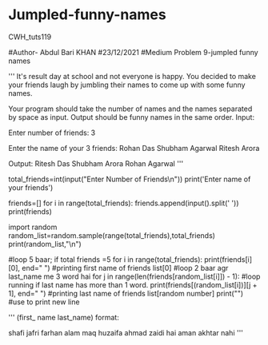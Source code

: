 # Jumpled-funny-names
CWH_tuts119

#Author- Abdul Bari KHAN
#23/12/2021
#Medium Problem 9-jumpled funny names

'''
It's result day at school and not everyone is happy. You decided to make your friends laugh
by jumbling their names to come up with some funny names.

Your program should take the number of names and the names separated by space as input.
Output should be funny names in the same order.
Input:

Enter number of friends:
3

Enter the name of your 3 friends:
Rohan Das
Shubham Agarwal
Ritesh Arora

Output:
Ritesh Das
Shubham Arora
Rohan Agarwal
'''

total_friends=int(input("Enter Number of Friends\n"))
print('Enter name of your friends')

friends=[]
for i in range(total_friends):
    friends.append(input().split(' '))
print(friends)

import random
random_list=random.sample(range(total_friends),total_friends)
print(random_list,"\n")

#loop 5 baar;  if total friends =5
for i in range(total_friends):
    print(friends[i][0], end=" ")                    #printing first name of friends list[0]
    #loop 2 baar agr last_name me 3 word hai
    for j in range(len(friends[random_list[i]]) - 1):     #loop running if last name has more than 1 word.
        print(friends[(random_list[i])][j + 1], end=" ")        #printing last name of friends list[random number]
    print("")           #use to print new line


'''
(first_ name last_name) format:

shafi jafri
farhan alam
maq
huzaifa ahmad zaidi hai
aman akhtar nahi
'''
